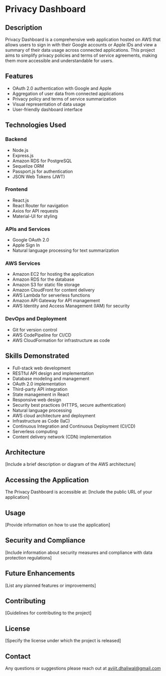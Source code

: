 # Privacy Dashboard

## Description

Privacy Dashboard is a comprehensive web application hosted on AWS that allows users to sign in with their Google accounts or Apple IDs and view a summary of their data usage across connected applications. This project aims to simplify privacy policies and terms of service agreements, making them more accessible and understandable for users.

## Features

- OAuth 2.0 authentication with Google and Apple
- Aggregation of user data from connected applications
- Privacy policy and terms of service summarization
- Visual representation of data usage
- User-friendly dashboard interface

## Technologies Used

### Backend
- Node.js
- Express.js
- Amazon RDS for PostgreSQL
- Sequelize ORM
- Passport.js for authentication
- JSON Web Tokens (JWT)

### Frontend
- React.js
- React Router for navigation
- Axios for API requests
- Material-UI for styling

### APIs and Services
- Google OAuth 2.0
- Apple Sign In
- Natural language processing for text summarization

### AWS Services
- Amazon EC2 for hosting the application
- Amazon RDS for the database
- Amazon S3 for static file storage
- Amazon CloudFront for content delivery
- AWS Lambda for serverless functions
- Amazon API Gateway for API management
- AWS Identity and Access Management (IAM) for security

### DevOps and Deployment
- Git for version control
- AWS CodePipeline for CI/CD
- AWS CloudFormation for infrastructure as code

## Skills Demonstrated

- Full-stack web development
- RESTful API design and implementation
- Database modeling and management
- OAuth 2.0 implementation
- Third-party API integration
- State management in React
- Responsive web design
- Security best practices (HTTPS, secure authentication)
- Natural language processing
- AWS cloud architecture and deployment
- Infrastructure as Code (IaC)
- Continuous Integration and Continuous Deployment (CI/CD)
- Serverless computing
- Content delivery network (CDN) implementation

## Architecture

[Include a brief description or diagram of the AWS architecture]

## Accessing the Application

The Privacy Dashboard is accessible at: [Include the public URL of your application]

## Usage

[Provide information on how to use the application]

## Security and Compliance

[Include information about security measures and compliance with data protection regulations]

## Future Enhancements

[List any planned features or improvements]

## Contributing

[Guidelines for contributing to the project]

## License

[Specify the license under which the project is released]

## Contact

Any questions or suggestions please reach out at avijit.dhaliwal@gmail.com
